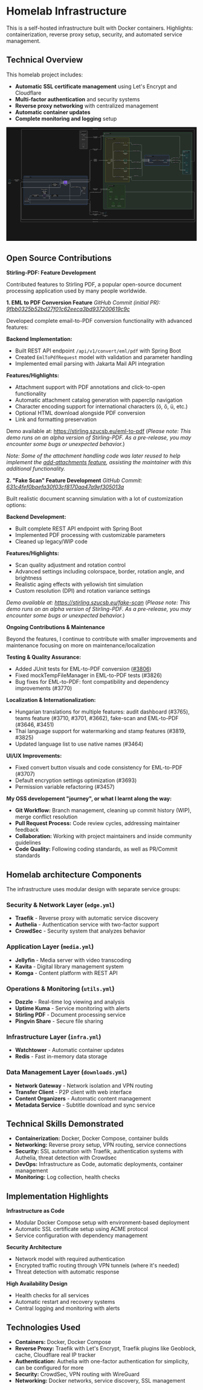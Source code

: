 # Homelab Infrastructure

This is a self-hosted infrastructure built with Docker containers. Highlights: containerization, reverse proxy setup, security, and automated service management.

## Technical Overview

This homelab project includes:

- **Automatic SSL certificate management** using Let's Encrypt and Cloudflare
- **Multi-factor authentication** and security systems
- **Reverse proxy networking** with centralized management
- **Automatic container updates**
- **Complete monitoring and logging** setup

![Homelab Architecture](images/diagram.svg)

## Open Source Contributions

**Stirling-PDF: Feature Development**

Contributed features to Stirling PDF, a popular open-source document processing application used by many people worldwide. 

**1. EML to PDF Conversion Feature**
*GitHub Commit (initial PR): [9fbb0325b52bd27f01c62eeca3bd937200619c9c](https://github.com/Stirling-Tools/Stirling-PDF/commit/9fbb0325b52bd27f01c62eeca3bd937200619c9c)*

Developed complete email-to-PDF conversion functionality with advanced features:

**Backend Implementation:**
- Built REST API endpoint `/api/v1/convert/eml/pdf` with Spring Boot
- Created `EmlToPdfRequest` model with validation and parameter handling
- Implemented email parsing with Jakarta Mail API integration

**Features/Highlights:**
- Attachment support with PDF annotations and click-to-open functionality
- Automatic attachment catalog generation with paperclip navigation
- Character encoding support for international characters (ö, ő, ü, etc.)
- Optional HTML download alongside PDF conversion
- Link and formatting preservation

Demo available at: https://stirling.szucsb.eu/eml-to-pdf (*Please note: This demo runs on an alpha version of Stirling-PDF. As a pre-release, you may encounter some bugs or unexpected behavior.*)

*Note: Some of the attachment handling code was later reused to help implement the [add-attachments feature](https://stirling.szucsb.eu/add-attachments), assisting the maintainer with this additional functionality.*

**2. "Fake Scan" Feature Development**
*GitHub Commit: [631c4fef0baefa30f03cf8170aa47a9ef305013a](https://github.com/Stirling-Tools/Stirling-PDF/commit/631c4fef0baefa30f03cf8170aa47a9ef305013a)*

Built realistic document scanning simulation with a lot of customization options:

**Backend Development:**
- Built complete REST API endpoint with Spring Boot
- Implemented PDF processing with customizable parameters
- Cleaned up legacy/WIP code

**Features/Highlights:**
- Scan quality adjustment and rotation control
- Advanced settings including colorspace, border, rotation angle, and brightness
- Realistic aging effects with yellowish tint simulation
- Custom resolution (DPI) and rotation variance settings

*Demo available at: https://stirling.szucsb.eu/fake-scan*
(*Please note: This demo runs on an alpha version of Stirling-PDF. As a pre-release, you may encounter some bugs or unexpected behavior.*)

**Ongoing Contributions & Maintenance**

Beyond the features, I continue to contribute with smaller improvements and maintenance focusing on more on maintenance/localization

**Testing & Quality Assurance:**
- Added JUnit tests for EML-to-PDF conversion ([#3806](https://github.com/Stirling-Tools/Stirling-PDF/commit/6461b931317b83e2a5be9670d2af4b41f4bba27a))
- Fixed mockTempFileManager in EML-to-PDF tests (#3826)
- Bug fixes for EML-to-PDF: font compatibility and dependency improvements (#3770)

**Localization & Internationalization:**
- Hungarian translations for multiple features: audit dashboard (#3765), teams feature (#3710, #3701, #3662), fake-scan and EML-to-PDF (#3646, #3451)
- Thai language support for watermarking and stamp features (#3819, #3825)
- Updated language list to use native names (#3464)

**UI/UX Improvements:**
- Fixed convert button visuals and code consistency for EML-to-PDF (#3707)
- Default encryption settings optimization (#3693)
- Permission variable refactoring (#3457)


**My OSS developement "journey", or what I learnt along the way:**
- **Git Workflow:** Branch management, cleaning up commit history (WIP), merge conflict resolution
- **Pull Request Process:** Code review cycles, addressing maintainer feedback
- **Collaboration:** Working with project maintainers and inside community guidelines
- **Code Quality:** Following coding standards,  as well as PR/Commit standards

## Homelab architecture Components

The infrastructure uses modular design with separate service groups:

### Security & Network Layer (`edge.yml`)
- **Traefik** - Reverse proxy with automatic service discovery
- **Authelia** - Authentication service with two-factor support
- **CrowdSec** - Security system that analyzes behavior

### Application Layer (`media.yml`)
- **Jellyfin** - Media server with video transcoding
- **Kavita** - Digital library management system
- **Komga** - Content platform with REST API

### Operations & Monitoring (`utils.yml`)
- **Dozzle** - Real-time log viewing and analysis
- **Uptime Kuma** - Service monitoring with alerts
- **Stirling PDF** - Document processing service
- **Pingvin Share** - Secure file sharing

### Infrastructure Layer (`infra.yml`)
- **Watchtower** - Automatic container updates
- **Redis** - Fast in-memory data storage

### Data Management Layer (`downloads.yml`)
- **Network Gateway** - Network isolation and VPN routing
- **Transfer Client** - P2P client with web interface
- **Content Organizers** - Automatic content management
- **Metadata Service** - Subtitle download and sync service

## Technical Skills Demonstrated

- **Containerization:** Docker, Docker Compose, container builds
- **Networking:** Reverse proxy setup, VPN routing, service connections
- **Security:** SSL automation with Traefik, authentication systems with Authelia, threat detection with Crowdsec
- **DevOps:** Infrastructure as Code, automatic deployments, container management
- **Monitoring:** Log collection, health checks


## Implementation Highlights

**Infrastructure as Code**
- Modular Docker Compose setup with environment-based deployment
- Automatic SSL certificate setup using ACME protocol
- Service configuration with dependency management

**Security Architecture**
- Network model with required authentication
- Encrypted traffic routing through VPN tunnels (where it's needed)
- Threat detection with automatic response

**High Availability Design**
- Health checks for all services
- Automatic restart and recovery systems
- Central logging and monitoring with alerts

## Technologies Used

- **Containers:** Docker, Docker Compose
- **Reverse Proxy:** Traefik with Let's Encrypt, Traefik plugins like Geoblock, cache, Cloudflare real IP tracker
- **Authentication:** Authelia with one-factor authentication for simplicity, can be configured for more
- **Security:** CrowdSec, VPN routing with WireGuard
- **Networking:** Docker networks, service discovery, SSL management